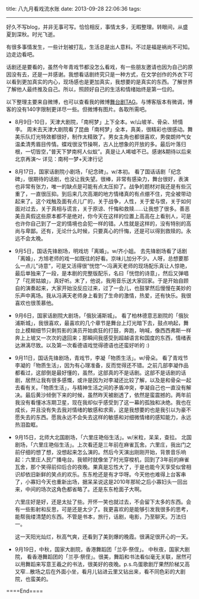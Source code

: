 title: 八九月看戏流水账
date: 2013-09-28 22:06:36
tags:

---

好久不写blog，并非无事可写。恰恰相反，事情太多，无暇整理。转眼间，从盛夏到深秋。时光飞逝。

有很多事情发生，一些计划被打乱，生活总是出人意料。不过是福是祸尚不可知。边走边看吧。

话剧还是要看的，虽然今年青戏节都没怎么看戏，有一些朋友邀请也因为自己的原因没有去，还是一并感谢。我想看话剧终究只是一种方式，在文学创作的外衣下可以看到更加真实的内心，现场感也是更加真实，我想要的是真实的东西。了解世界了解他人最终推及自己。所以，照顾好自己的生活和情绪始终是第一位的。

以下整理主要来自微博，也可以查看我的微博[舞台剧TAG](http://weibo.com/1508913647/profile?is_tag=1&tag_name=%E8%88%9E%E5%8F%B0%E5%89%A7#_0)。与博客版本有微调，博客的没有140字限制更详尽一些。但微博有图片。各取所需吧。

<!-- more -->

- 8月9日-10日，天津大剧院，「南柯梦」上下全本。w/山坡羊、骨朵、矫情李。
周末去天津大剧院看了昆曲「南柯梦」全本，真美，很精彩也很感动。舞美乐队灯光特效都很好，制作太精致了。男女主角也都很喜欢，男俊朗帅气女温柔清秀眉目传情。蝶戏很没节操啊，古人比想象的开放的多。最后叶落归根，一切皆空，”普天下梦南柯人似蚁”。真是让人唏嘘不已。感谢&期待以后来北京再演～
详见：南柯一梦+天津行记

- 8月17日，国家话剧院小剧场，「纪念碑」。w/本初。
看了国话话剧「纪念碑」，很期待的话剧，也没让我失望。很棒，非常有感染力，舞台很好，表演也非常有张力，唯一的缺点是可能有点太压抑了。战争的题材对我还是有些沉重了，一直很压抑。到后来几次高潮的地方情绪真的有点绷不住，完全被带动起来了。这个戏触及面有点儿广的，关于战争，人性，关于爱与恨，关于如何面对过去，关于真相与谎言，关于原谅、忏悔和救赎……让我想了很多。善恶美丑真假这些原本都不是绝对，你今天在这样的位置上高高在上看别人，可是也许你自己到了一定的情境也会犯一样的错。人性就是这样的，没有特别的高尚与卑鄙。还有，无论什么时候，只要真心的忏悔，还是可以得到救赎的。永远不会太晚。

- 9月5日，国话先锋剧场，明戏坊「离婚」。w/齐小姐。
去先锋剧场看了话剧「离婚」，方旭老师的戏一如既往的好看。京味儿加分不少。人呀，总想要那么一点儿”诗意”，可是又活得很”恍惚”～冯满天老师的现场配乐真让人惊艳，最后单独来了一段，是本剧的完整版配乐，名曰「恍惚的诗意」，然后又弹唱了「花房姑娘」，真好听。末了，他说，我用音乐送大家回家。于是开始自顾自的演奏起来，大家开始没反应过来，过了一会儿，也鼓掌然后慢慢在美妙的乐声中离场。我从冯满天老师身上看到了生命的激情，热爱，还有快乐。我很喜欢也很羡慕他。

- 9月6日，国家话剧院大剧场，「俄狄浦斯城」。
看了柏林德意志剧院的「俄狄浦斯城」，我很喜欢，最喜欢的几个章节是舞台上灯光暗下去，鼓点响起，舞台上模糊细节只剩剪影的演员开始疯狂的打鼓，奔跑，呐喊，像西西弗斯一样奔上上坡又一次次的退回来；那瞬间我感受到超越语言和国度的东西，情绪表达淋漓尽致。以及第一次看德语戏觉得德语也还蛮好听的 :)

- 9月11日，国话先锋剧场，青戏节，李凝「物质生活」。w/骨朵。
看了青戏节李凝的「物质生活」，因为有心理准备，反而觉得还不错。之前几部李凝作品都看过，这部倒是最好懂的，虽然，这部真的不是话剧。这部不是话剧的话剧，居然让我有很多感慨，或许是因为对李凝还比较了解，以及是和骨朵一起去看有关。「物质生活」，与精神生活之间的矛盾冲突，李凝自己也一直没有解决。最后黄沙倾倒下来的时候，虽然昨天被剧透了，依然是蛮震撼的。两年前我没有看懂冰冻期卫星，现在我却似乎感受到了这一幕的孤独和决绝。我也在成长，并且没有失去我对情绪的敏感和求索，这是我想要的也是我引以为豪不愿失去的东西。愿我永远不会失去这样的敏感和对细微情绪的感知能力，永远热泪盈眶。

- 9月15日，北师大北国剧场，「六里庄艳俗生活」。w/米粒，呆呆，查拉。
  北国剧场，「六里庄艳俗生活」。上次看还是三年前在麻雀瓦舍。六里庄，我出门之前仔细的想了想，没想起来怎么演的。然后今天演出刚刚开始，背景音乐响起：六里庄人民广播电台。我顿时就像坐了时光穿梭机，回到了3年前的麻雀瓦舍，那个笑得前仰后合的夜晚。果真是忘性大了，于是也能今天享受似曾相识却依旧新鲜的笑点的欢乐。东东枪还是有才华呀。今天他也难得上台客串了，小寡妇今天也重新出场，据呆呆说这是2010年那轮之后小寡妇头一回出来，中间的场次这角色都省略了。还是东东枪面子大啊。

  六里庄好是好，还是太扯了些。开怀一笑也就过去，不会留下太多的东西。会有一些影射和反思，可是还是太少了。我更喜欢的是能够引发我很多的思考，能帮我缕清楚的东西。不管是书本，旅行，话剧，电影，乃至聊天。万法归一。

  这一天阳光灿烂，秋高气爽，还看到了美到爆的晚霞。很满足很开心的一天。

- 9月19日，中秋，国家大剧院，香港舞蹈团「兰亭·祭侄」。
中秋夜，国家大剧院， 看香港舞蹈团的「兰亭·祭侄」。很美，舞蹈和书法看似毫无关联，居然可以用舞蹈来写意王羲之的书法，很美好的夜晚。p.s.鸟蛋歌剧厅果然阶梯又高又窄…散场之后在外面小坐，看月儿钻进云里又钻出来，看不同色彩的大剧院，也蛮美的。

====End====

